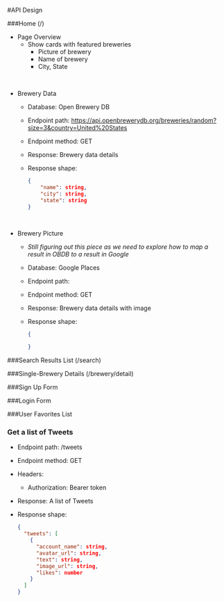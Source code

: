 #API Design

###Home (/)
* Page Overview
    * Show cards with featured breweries
        * Picture of brewery
        * Name of brewery
        * City, State
<br>

* Brewery Data
    * Database: Open Brewery DB
    * Endpoint path: https://api.openbrewerydb.org/breweries/random?size=3&country=United%20States
    * Endpoint method: GET
    * Response: Brewery data details

    * Response shape:
        ```json
        {
            "name": string,
            "city": string,
            "state": string
        }
        ```
<br>

* Brewery Picture
    * _Still figuring out this piece as we need to explore how to map a result in OBDB to a result in Google_
    * Database: Google Places
    * Endpoint path:
    * Endpoint method: GET
    * Response: Brewery data details with image

    * Response shape:
        ```json
        {

        }
        ```


###Search Results List (/search)

###Single-Brewery Details (/brewery/detail)

###Sign Up Form

###Login Form

###User Favorites List







### Get a list of Tweets

* Endpoint path: /tweets
* Endpoint method: GET

* Headers:
  * Authorization: Bearer token

* Response: A list of Tweets
* Response shape:
    ```json
    {
      "tweets": [
        {
          "account_name": string,
          "avatar_url": string,
          "text": string,
          "image_url": string,
          "likes": number
        }
      ]
    }
    ```
